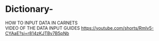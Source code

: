 # Dictionary-
HOW TO INPUT DATA IN CARNETS  
VIDEO OF THE DATA INPUT GUIDES https://youtube.com/shorts/Rmlv5-CYAaE?si=r814zKJTBv7B5pNb
